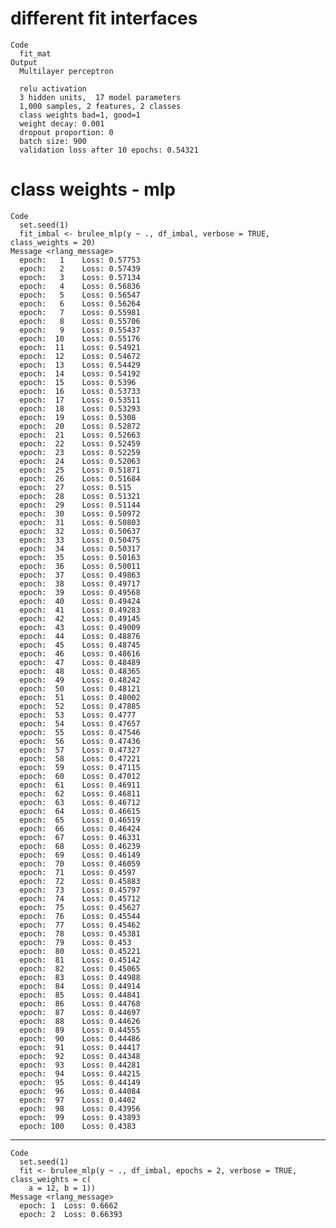 # different fit interfaces

    Code
      fit_mat
    Output
      Multilayer perceptron
      
      relu activation
      3 hidden units,  17 model parameters
      1,000 samples, 2 features, 2 classes 
      class weights bad=1, good=1 
      weight decay: 0.001 
      dropout proportion: 0 
      batch size: 900 
      validation loss after 10 epochs: 0.54321 

# class weights - mlp

    Code
      set.seed(1)
      fit_imbal <- brulee_mlp(y ~ ., df_imbal, verbose = TRUE, class_weights = 20)
    Message <rlang_message>
      epoch:   1 	Loss: 0.57753 
      epoch:   2 	Loss: 0.57439 
      epoch:   3 	Loss: 0.57134 
      epoch:   4 	Loss: 0.56836 
      epoch:   5 	Loss: 0.56547 
      epoch:   6 	Loss: 0.56264 
      epoch:   7 	Loss: 0.55981 
      epoch:   8 	Loss: 0.55706 
      epoch:   9 	Loss: 0.55437 
      epoch:  10 	Loss: 0.55176 
      epoch:  11 	Loss: 0.54921 
      epoch:  12 	Loss: 0.54672 
      epoch:  13 	Loss: 0.54429 
      epoch:  14 	Loss: 0.54192 
      epoch:  15 	Loss: 0.5396 
      epoch:  16 	Loss: 0.53733 
      epoch:  17 	Loss: 0.53511 
      epoch:  18 	Loss: 0.53293 
      epoch:  19 	Loss: 0.5308 
      epoch:  20 	Loss: 0.52872 
      epoch:  21 	Loss: 0.52663 
      epoch:  22 	Loss: 0.52459 
      epoch:  23 	Loss: 0.52259 
      epoch:  24 	Loss: 0.52063 
      epoch:  25 	Loss: 0.51871 
      epoch:  26 	Loss: 0.51684 
      epoch:  27 	Loss: 0.515 
      epoch:  28 	Loss: 0.51321 
      epoch:  29 	Loss: 0.51144 
      epoch:  30 	Loss: 0.50972 
      epoch:  31 	Loss: 0.50803 
      epoch:  32 	Loss: 0.50637 
      epoch:  33 	Loss: 0.50475 
      epoch:  34 	Loss: 0.50317 
      epoch:  35 	Loss: 0.50163 
      epoch:  36 	Loss: 0.50011 
      epoch:  37 	Loss: 0.49863 
      epoch:  38 	Loss: 0.49717 
      epoch:  39 	Loss: 0.49568 
      epoch:  40 	Loss: 0.49424 
      epoch:  41 	Loss: 0.49283 
      epoch:  42 	Loss: 0.49145 
      epoch:  43 	Loss: 0.49009 
      epoch:  44 	Loss: 0.48876 
      epoch:  45 	Loss: 0.48745 
      epoch:  46 	Loss: 0.48616 
      epoch:  47 	Loss: 0.48489 
      epoch:  48 	Loss: 0.48365 
      epoch:  49 	Loss: 0.48242 
      epoch:  50 	Loss: 0.48121 
      epoch:  51 	Loss: 0.48002 
      epoch:  52 	Loss: 0.47885 
      epoch:  53 	Loss: 0.4777 
      epoch:  54 	Loss: 0.47657 
      epoch:  55 	Loss: 0.47546 
      epoch:  56 	Loss: 0.47436 
      epoch:  57 	Loss: 0.47327 
      epoch:  58 	Loss: 0.47221 
      epoch:  59 	Loss: 0.47115 
      epoch:  60 	Loss: 0.47012 
      epoch:  61 	Loss: 0.46911 
      epoch:  62 	Loss: 0.46811 
      epoch:  63 	Loss: 0.46712 
      epoch:  64 	Loss: 0.46615 
      epoch:  65 	Loss: 0.46519 
      epoch:  66 	Loss: 0.46424 
      epoch:  67 	Loss: 0.46331 
      epoch:  68 	Loss: 0.46239 
      epoch:  69 	Loss: 0.46149 
      epoch:  70 	Loss: 0.46059 
      epoch:  71 	Loss: 0.4597 
      epoch:  72 	Loss: 0.45883 
      epoch:  73 	Loss: 0.45797 
      epoch:  74 	Loss: 0.45712 
      epoch:  75 	Loss: 0.45627 
      epoch:  76 	Loss: 0.45544 
      epoch:  77 	Loss: 0.45462 
      epoch:  78 	Loss: 0.45381 
      epoch:  79 	Loss: 0.453 
      epoch:  80 	Loss: 0.45221 
      epoch:  81 	Loss: 0.45142 
      epoch:  82 	Loss: 0.45065 
      epoch:  83 	Loss: 0.44988 
      epoch:  84 	Loss: 0.44914 
      epoch:  85 	Loss: 0.44841 
      epoch:  86 	Loss: 0.44768 
      epoch:  87 	Loss: 0.44697 
      epoch:  88 	Loss: 0.44626 
      epoch:  89 	Loss: 0.44555 
      epoch:  90 	Loss: 0.44486 
      epoch:  91 	Loss: 0.44417 
      epoch:  92 	Loss: 0.44348 
      epoch:  93 	Loss: 0.44281 
      epoch:  94 	Loss: 0.44215 
      epoch:  95 	Loss: 0.44149 
      epoch:  96 	Loss: 0.44084 
      epoch:  97 	Loss: 0.4402 
      epoch:  98 	Loss: 0.43956 
      epoch:  99 	Loss: 0.43893 
      epoch: 100 	Loss: 0.4383 

---

    Code
      set.seed(1)
      fit <- brulee_mlp(y ~ ., df_imbal, epochs = 2, verbose = TRUE, class_weights = c(
        a = 12, b = 1))
    Message <rlang_message>
      epoch: 1 	Loss: 0.6662 
      epoch: 2 	Loss: 0.66393 

